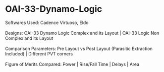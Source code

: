 # OAI-33-Dynamo-Logic
Softwares Used: Cadence Virtuoso, Eldo <br />
<br />
Designs: OAI-33 Dynamo Logic Complex and its Layout | OAI-33 Logic Non Complex and its Layout <br />
<br />
Comparison Parameters: Pre Layout vs Post Layout (Parasitic Extraction Included) | Different PVT corners <br />
<br />
Figure of Merits Compared: Power | Rise/Fall Time | Delays | Area <br />
